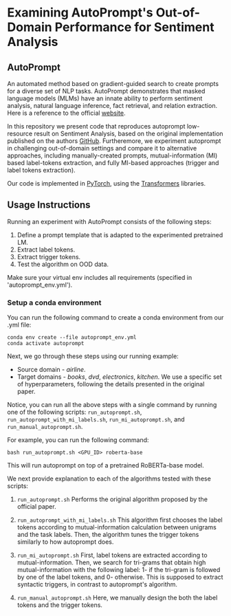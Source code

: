 # Examining AutoPrompt's Out-of-Domain Performance for Sentiment Analysis

## AutoPrompt
An automated method based on gradient-guided search to create prompts for a diverse set of NLP tasks. AutoPrompt demonstrates that masked language models (MLMs) have an innate ability to perform sentiment analysis, natural language inference, fact retrieval, and relation extraction. Here is a reference to the official [website](https://ucinlp.github.io/autoprompt/).


 
In this repository we present code that reproduces autoprompt low-resource result on Sentiment Analysis, based on the original implementation published on the authors [GitHub](https://github.com/ucinlp/autoprompt). Furtheremore, we experiment autoprompt in challenging out-of-domain settings and compare it to alternative approaches, including manually-created prompts, mutual-information (MI) based label-tokens extraction, and fully MI-based approaches (trigger and label tokens extraction). 


Our code is implemented in [PyTorch](https://pytorch.org/), using the [Transformers](https://github.com/huggingface/transformers) libraries. 

## Usage Instructions

Running an experiment with AutoPrompt consists of the following steps:

1. Define a prompt template that is adapted to the experimented pretrained LM. 
2. Extract label tokens. 
3. Extract trigger tokens.
4. Test the algorithm on OOD data.

Make sure your virtual env includes all requirements (specified in 'autoprompt_env.yml').

### Setup a conda environment
You can run the following command to create a conda environment from our .yml file:
```
conda env create --file autoprompt_env.yml
conda activate autoprompt
```

Next, we go through these steps using our running example:
- Source domain - _airline_.
- Target domains - _books_, _dvd_, _electronics_, _kitchen_.
We use a specific set of hyperparameters, following the details presented in the original paper. 


Notice, you can run all the above steps with a single command by running one of the following scripts: `run_autoprompt.sh`, `run_autoprompt_with_mi_labels.sh`, `run_mi_autoprompt.sh`, and `run_manual_autoprompt.sh`. 

For example, you can run the following command:
```
bash run_autoprompt.sh <GPU_ID> roberta-base
```
This will run autoprompt on top of a pretrained RoBERTa-base model.

We next provide explanation to each of the algorithms tested with these scripts:

1. `run_autoprompt.sh`
Performs the original algorithm proposed by the official paper.

2. `run_autoprompt_with_mi_labels.sh`
This algorithm first chooses the label tokens according to mutual-information calculation between unigrams and the task labels. Then, the algorithm tunes the trigger tokens similarly to how autoprompt does.

3. `run_mi_autoprompt.sh`
First, label tokens are extracted according to mutual-information. Then, we search for tri-grams that obtain high mutual-information with the following label: 1- if the tri-gram is followed by one of the label tokens, and 0- otherwise. This is supposed to extract syntactic triggers, in contrast to autoprompt's algorithm.

4. `run_manual_autoprompt.sh`
Here, we manually design the both the label tokens and the trigger tokens.




